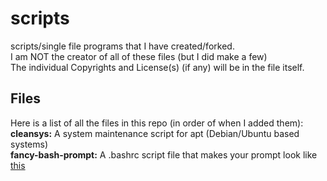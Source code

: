 # **scripts**
scripts/single file programs that I have created/forked.\
I am NOT the creator of all of these files (but I did make a few)   
The individual Copyrights and License(s) (if any) will be in the file itself.

## Files
Here is a list of all the files in this repo (in order of when I added them):  
**cleansys:** A system maintenance script for apt (Debian/Ubuntu based systems)   
**fancy-bash-prompt:** A .bashrc script file that makes your prompt look like [this](https://i.imgur.com/frn8E4k.png "prompt")
